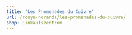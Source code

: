 ```yaml
---
title: "Les Promenades du Cuivre"
url: /rouyn-noranda/les-promenades-du-cuivre/
shop: Einkaufszentrum
---
```

